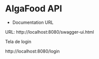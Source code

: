 # AlgaFood API 

- Documentation URL 

URL: http://localhost:8080/swagger-ui.html

Tela de login 

http://localhost:8080/login